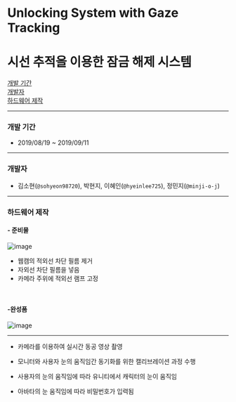 # Unlocking System with Gaze Tracking
# 시선 추적을 이용한 잠금 해제 시스템
[개발 기간](#개발-기간)  
[개발자](#개발자)  
[하드웨어 제작](#하드웨어-제작)  


---
### 개발 기간

- 2019/08/19 ~ 2019/09/11
---
### 개발자

- 김소현(`@sohyeon98720`), 박현지, 이혜인(`@hyeinlee725`), 정민지(`@minji-o-j`) 
--- 
### 하드웨어 제작
#### - 준비물
![image](https://user-images.githubusercontent.com/45448731/75803052-1aec8180-5dc1-11ea-9005-3a1a7a7de31d.png)


- 웹캠의 적외선 차단 필름 제거
- 자외선 차단 필름을 넣음
- 카메라 주위에 적외선 램프 고정
<br>

#### -완성품
![image](https://user-images.githubusercontent.com/45448731/75803296-92baac00-5dc1-11ea-95c0-182f2be12af5.png)

---



- 카메라를 이용하여 실시간 동공 영상 촬영

- 모니터와 사용자 눈의 움직임간 동기화를 위한 캘리브레이션 과정 수행

- 사용자의 눈의 움직임에 따라 유니티에서 캐릭터의 눈이 움직임

- 아바타의 눈 움직임에 따라 비밀번호가 입력됨

